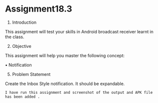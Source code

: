 # Assignment18.3

1. Introduction

This assignment will test your skills in Android broadcast receiver learnt in the class.

2. Objective

This assignment will help you master the following concept:

• Notification

5. Problem Statement

Create the Inbox Style notification. It should be expandable.

    I have run this assignment and screenshot of the output and APK file has been added .
    
    
